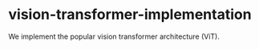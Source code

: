 # vision-transformer-implementation

We implement the popular vision transformer architecture (ViT).

